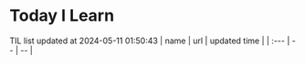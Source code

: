 # Today I Learn 
TIL list updated at 2024-05-11 01:50:43
| name | url | updated time |
| :--- | -- | -- |
